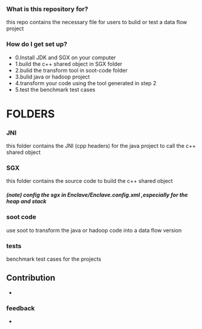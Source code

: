 

### What is this repository for?  
this repo contains the necessary file for users to bulid or test a data flow project

### How do I get set up?  

* 0.Install JDK and SGX on your computer
* 1.build the c++ shared object in SGX folder
* 2.bulid the transform tool in soot-code folder
* 3.bulid java or hadoop project
* 4.transform your code using the tool generated in step 2
* 5.test the benchmark test cases

# FOLDERS  
### JNI  
this folder contains the JNI (cpp headers) for the java project to call the c++ shared object

### SGX  
this folder contains the source code to build the c++ shared object
##### (note) config the sgx in Enclave/Enclave.config.xml ,especially for the heap and stack

### soot code  
use soot to transform the java or hadoop code into a data flow version

### tests  
benchmark test cases for the projects

## Contribution  

* 


### feedback  

*   

